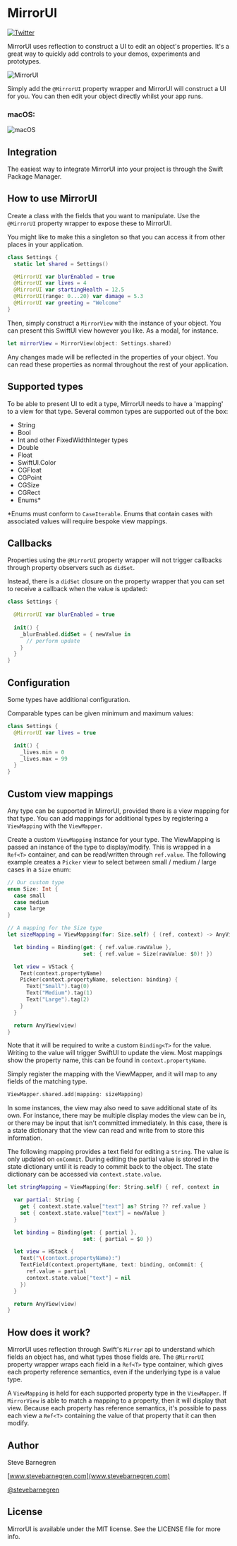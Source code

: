 # MirrorUI

[![Twitter](https://img.shields.io/badge/contact-@stevebarnegren-blue.svg?style=flat)](https://twitter.com/stevebarnegren)

MirrorUI uses reflection to construct a UI to edit an object's properties. It's a great way to quickly add controls to your demos, experiments and prototypes.

![MirrorUI](https://user-images.githubusercontent.com/6288713/109871391-102e2c00-7c63-11eb-8f64-0e63a8301daf.gif)

Simply add the `@MirrorUI` property wrapper and MirrorUI will construct a UI for you. You can then edit your object directly whilst your app runs.

### macOS:

![macOS](https://user-images.githubusercontent.com/6288713/109872686-a9aa0d80-7c64-11eb-84d4-2bea36bd6fdd.png)

## Integration

The easiest way to integrate MirrorUI into your project is through the Swift Package Manager.

## How to use MirrorUI

Create a class with the fields that you want to manipulate. Use the `@MirrorUI` property wrapper to expose these to MirrorUI.

You might like to make this a singleton so that you can access it from other places in your application.

```swift
class Settings {
  static let shared = Settings()

  @MirrorUI var blurEnabled = true
  @MirrorUI var lives = 4
  @MirrorUI var startingHealth = 12.5
  @MirrorUI(range: 0...20) var damage = 5.3
  @MirrorUI var greeting = "Welcome"
}

```

Then, simply construct a `MirrorView` with the instance of your object. You can present this SwiftUI view however you like. As a modal, for instance.

```swift
let mirrorView = MirrorView(object: Settings.shared)
```

Any changes made will be reflected in the properties of your object. You can read these properties as normal throughout the rest of your application.

## Supported types

To be able to present UI to edit a type, MirrorUI needs to have a 'mapping' to a view for that type. Several common types are supported out of the box:

- String
- Bool
- Int and other FixedWidthInteger types
- Double
- Float
- SwiftUI.Color
- CGFloat
- CGPoint
- CGSize
- CGRect
- Enums*

*Enums must conform to `CaseIterable`. Enums that contain cases with associated values will require bespoke view mappings.

## Callbacks

Properties using the `@MirrorUI` property wrapper will not trigger callbacks through property observers such as `didSet`.

Instead, there is a `didSet` closure on the property wrapper that you can set to receive a callback when the value is updated:

```swift
class Settings {

  @MirrorUI var blurEnabled = true
  
  init() {
    _blurEnabled.didSet = { newValue in
      // perform update
    }
  }
}
```


## Configuration

Some types have additional configuration.

Comparable types can be given minimum and maximum values:

```swift
class Settings {
  @MirrorUI var lives = true

  init() {
    _lives.min = 0
    _lives.max = 99
  }
}
```

## Custom view mappings

Any type can be supported in MirrorUI, provided there is a view mapping for that type. You can add mappings for additional types by registering a `ViewMapping` with the `ViewMapper`.

Create a custom `ViewMapping` instance for your type. The ViewMapping is passed an instance of the type to display/modify. This is wrapped in a `Ref<T>` container, and can be read/written through `ref.value`. The following example creates a `Picker` view to select between small / medium / large cases in a `Size` enum:

```swift
// Our custom type
enum Size: Int {
  case small
  case medium
  case large
}

// A mapping for the Size type
let sizeMapping = ViewMapping(for: Size.self) { (ref, context) -> AnyView in

  let binding = Binding(get: { ref.value.rawValue },
                        set: { ref.value = Size(rawValue: $0)! })

  let view = VStack {
    Text(context.propertyName)
    Picker(context.propertyName, selection: binding) {
      Text("Small").tag(0)
      Text("Medium").tag(1)
      Text("Large").tag(2)
    }
  }

  return AnyView(view)
}
```

Note that it will be required to write a custom `Binding<T>` for the value. Writing to the value will trigger SwiftUI to update the view. Most mappings show the property name, this can be found in `context.propertyName`.

Simply register the mapping with the ViewMapper, and it will map to any fields of the matching type.

```swift
ViewMapper.shared.add(mapping: sizeMapping)
```

In some instances, the view may also need to save additional state of its own. For instance, there may be multiple display modes the view can be in, or there may be input that isn't committed immediately. In this case, there is a state dictionary that the view can read and write from to store this information.

The following mapping provides a text field for editing a `String`. The value is only updated on `onCommit`. During editing the partial value is stored in the state dictionary until it is ready to commit back to the object. The state dictionary can be accessed via `context.state.value`.

```swift
let stringMapping = ViewMapping(for: String.self) { ref, context in

  var partial: String {
    get { context.state.value["text"] as? String ?? ref.value }
    set { context.state.value["text"] = newValue }
  }

  let binding = Binding(get: { partial },
                        set: { partial = $0 })

  let view = HStack {
    Text("\(context.propertyName):")
    TextField(context.propertyName, text: binding, onCommit: {
      ref.value = partial
      context.state.value["text"] = nil
    })
  }

  return AnyView(view)
}
```

## How does it work?

MirrorUI uses reflection through Swift's `Mirror` api to understand which fields an object has, and what types those fields are. The `@MirrorUI` property wrapper wraps each field in a `Ref<T>` type container, which gives each property reference semantics, even if the underlying type is a value type.

A `ViewMapping` is held for each supported property type in the `ViewMapper`. If `MirrorView` is able to match a mapping to a property, then it will display that view. Because each property has reference semantics, it's possible to pass each view a `Ref<T>` containing the value of that property that it can then modify.

## Author

Steve Barnegren

[www.stevebarnegren.com](www.stevebarnegren.com)

[@stevebarnegren](twitter.com/stevebarnegren)

## License

MirrorUI is available under the MIT license. See the LICENSE file for more info.
